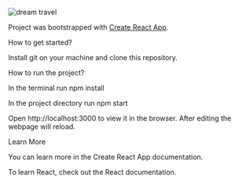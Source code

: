 
![dream travel](https://user-images.githubusercontent.com/79240706/129153524-6dfd91b4-1c28-468f-9e71-b19ef3a9698c.PNG)

Project was bootstrapped with [Create React App](https://github.com/facebook/create-react-app).

How to get started?

Install git on your machine and clone this repository.

How to run the project?

In the terminal run npm install

In the project directory run npm start

Open http://localhost:3000 to view it in the browser. After editing the webpage will reload.

Learn More

You can learn more in the Create React App documentation.

To learn React, check out the React documentation.
